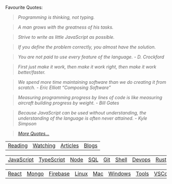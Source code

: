 Favourite Quotes:

> _Programming is thinking, not typing._

> _A man grows with the greatness of his tasks._

> _Strive to write as little JavaScript as possible._

> _If you define the problem correctly, you almost have the solution._

> _You are not paid to use every feature of the language. - D. Crockford_

> _First just make it work, then make it work right, then make it work better/faster._

> _We spend more time maintaining software than we do creating it from scratch. - Eric Elliott “Composing Software”_

> _Measuring programming progress by lines of code is like measuring aircraft building progress by weight. - Bill Gates_

> _Because JavaScript can be used without understanding, the understanding of the language is often never attained. - Kyle Simpson_

> _[More Quotes...](https://github.com/stepanenko/stepanenko/blob/master/quotes.md)_

<table>
  <td><a href="https://github.com/stepanenko/stepanenko/blob/master/READING.md">Reading</a></td>
  <td><a href="https://github.com/stepanenko/stepanenko/blob/master/WATCHING.md">Watching</a></td>
  <td><a href="https://github.com/stepanenko/stepanenko/blob/master/ARTICLES.md">Articles</a></td>
  <td><a href="https://github.com/stepanenko/stepanenko/blob/master/BLOGS.md">Blogs</a></td>
</table>

<table>
  <td><a href="https://github.com/stepanenko/javascript-info">JavaScript</a></td>
  <td><a href="https://github.com/stepanenko/typescript-info">TypeScript</a></td>
  <td><a href="https://github.com/stepanenko/nodejs-info">Node</a></td>
  <td><a href="https://github.com/stepanenko/sql-info">SQL</a></td>
  <td><a href="https://github.com/stepanenko/git-info">Git</a></td>
  <td><a href="https://github.com/stepanenko/bash-shell-info">Shell</a></td>
  <td><a href="https://github.com/stepanenko/devops-info">Devops</a></td>
  <td><a href="https://github.com/stepanenko/rust-info">Rust</a></td>
  <td><a href="https://github.com/stepanenko/python-info">Python</a></td>
  <td><a href="https://github.com/stepanenko/go-info">Go</a></td>
  <td><a href="https://github.com/stepanenko/c-cpp-info">C++</a></td>
  <td><a href="https://github.com/stepanenko/java-info">Java</a></td>
</table>

<table>
  <td><a href="https://github.com/stepanenko/react-info">React</a></td>
  <td><a href="https://github.com/stepanenko/mongo-info">Mongo</a></td>
  <td><a href="https://github.com/stepanenko/firebase-info">Firebase</a></td>
  <td><a href="https://github.com/stepanenko/linux-info">Linux</a></td>
  <td><a href="https://github.com/stepanenko/mac-info">Mac</a></td>
  <td><a href="https://github.com/stepanenko/windows-info">Windows</a></td>
  <td><a href="https://github.com/stepanenko/tools-info">Tools</a></td>
  <td><a href="https://github.com/stepanenko/vscode-info">VSCode</a></td>
  <td><a href="https://github.com/stepanenko/computer-science-info">CS</a></td>
  <td><a href="https://github.com/stepanenko/network-info">Network</a></td>
  <td><a href="https://github.com/stepanenko/browser-info">Browser</a></td>
</table>
